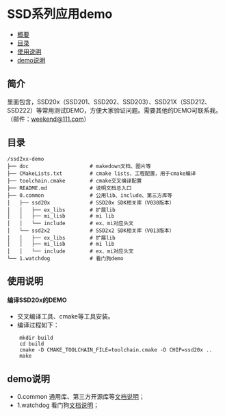 # SSD系列应用demo<a name="demoDoc"></a>

-   [概要](#demoDoc1)
-   [目录](#demoDoc2)
-   [使用说明](#demoDoc3)
-   [demo说明](#demoDoc4)

## 简介<a name="demoDoc1"></a>

里面包含，SSD20x（SSD201、SSD202、SSD203）、SSD21X（SSD212、SSD222）等常用测试DEMO，方便大家验证问题。需要其他的DEMO可联系我。（邮件：weekend@111.com）

## 目录<a name="demoDoc2"></a>

```
/ssd2xx-demo
├── doc                    # makedown文档、图片等
├── CMakeLists.txt         # cmake lists，工程配置，用于cmake编译
├── toolchain.cmake        # cmake交叉编译配置
├── README.md              # 说明文档总入口
├── 0.common               # 公用lib、include、第三方库等
│   ├── ssd20x             # SSD20x SDK相关库（V030版本）
│   │   ├── ex_libs        # 扩展lib
│   │   ├── mi_lisb        # mi lib
│   │   └── include        # ex、mi对应头文
│   └── ssd2x2             # SSD2x2 SDK相关库（V013版本）
│   │   ├── ex_libs        # 扩展lib
│   │   ├── mi_lisb        # mi lib
│   │   └── include        # ex、mi对应头文
└── 1.watchdog             # 看门狗demo

```

## 使用说明<a name="demoDoc3"></a>

#### 编译SSD20x的DEMO
-   交叉编译工具、cmake等工具安装。
-   编译过程如下：
```shell
    mkdir build
    cd build
    cmake -D CMAKE_TOOLCHAIN_FILE=toolchain.cmake -D CHIP=ssd20x ..
    make 
```
## demo说明<a name="demoDoc4"></a>

-   0.common 通用库、第三方开源库等[文档说明](./1.watchdog/common-doc.md)；
-   1.watchdog 看门狗[文档说明](./1.watchdog/watchdog-doc.md)；


